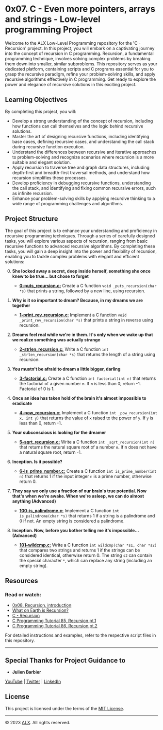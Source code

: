 # 0x07. C - Even more pointers, arrays and strings - Low-level programming Project

Welcome to the ALX Low-Level Programming repository for the 'C - Recursion' project. In this project, you will embark on a captivating journey into the concept of recursion in C programming. Recursion, a fundamental programming technique, involves solving complex problems by breaking them down into smaller, similar subproblems. This repository serves as your dedicated platform, containing scripts and C programs essential for you to grasp the recursive paradigm, refine your problem-solving skills, and apply recursive algorithms effectively in C programming. Get ready to explore the power and elegance of recursive solutions in this exciting project.

## Learning Objectives

By completing this project, you will:

- Develop a strong understanding of the concept of recursion, including how functions can call themselves and the logic behind recursive solutions.
- Master the art of designing recursive functions, including identifying base cases, defining recursive cases, and understanding the call stack during recursive function execution.
- Understand the differences between recursive and iterative approaches to problem-solving and recognize scenarios where recursion is a more suitable and elegant solution.
- Apply recursion to traverse tree and graph data structures, including depth-first and breadth-first traversal methods, and understand how recursion simplifies these processes.
- Develop proficiency in debugging recursive functions, understanding the call stack, and identifying and fixing common recursive errors, such as infinite recursion.
- Enhance your problem-solving skills by applying recursive thinking to a wide range of programming challenges and algorithms.

## Project Structure

The goal of this project is to enhance your understanding and proficiency in recursive programming techniques. Through a series of carefully designed tasks, you will explore various aspects of recursion, ranging from basic recursive functions to advanced recursive algorithms. By completing these tasks, you will gain a deep insight into the power and flexibility of recursion, enabling you to tackle complex problems with elegant and efficient solutions:

0. **She locked away a secret, deep inside herself, something she once knew to be true... but chose to forget**
    - **[0-puts_recursion.c:](0-puts_recursion.c)** Create a C function `void _puts_recursion(char *s)` that prints a string, followed by a new line, using recursion.

1. **Why is it so important to dream? Because, in my dreams we are together**
    - **[1-print_rev_recursion.c:](1-print_rev_recursion.c)** Implement a C function `void _print_rev_recursion(char *s)` that prints a string in reverse using recursion.

2. **Dreams feel real while we're in them. It's only when we wake up that we realize something was actually strange**
    - **[2-strlen_recursion.c:](2-strlen_recursion.c)** Write a C function `int _strlen_recursion(char *s)` that returns the length of a string using recursion.

3. **You mustn't be afraid to dream a little bigger, darling**
    - **[3-factorial.c:](3-factorial.c)** Create a C function `int factorial(int n)` that returns the factorial of a given number `n`. If `n` is less than 0, return -1. Factorial of 0 is 1.

4. **Once an idea has taken hold of the brain it's almost impossible to eradicate**
    - **[4-pow_recursion.c:](4-pow_recursion.c)** Implement a C function `int _pow_recursion(int x, int y)` that returns the value of `x` raised to the power of `y`. If `y` is less than 0, return -1.

5. **Your subconscious is looking for the dreamer**
    - **[5-sqrt_recursion.c:](5-sqrt_recursion.c)** Write a C function `int _sqrt_recursion(int n)` that returns the natural square root of a number `n`. If n does not have a natural square root, return -1.

6. **Inception. Is it possible?**
    - **[6-is_prime_number.c:](6-is_prime_number.c)** Create a C function `int is_prime_number(int n)` that returns 1 if the input integer `n` is a prime number, otherwise return 0.

7. **They say we only use a fraction of our brain's true potential. Now that's when we're awake. When we're asleep, we can do almost anything (Advanced)**
    - **[100-is_palindrome.c:](100-is_palindrome.c)** Implement a C function `int is_palindrome(char *s)` that returns 1 if a string is a palindrome and 0 if not. An empty string is considered a palindrome.

8. **Inception. Now, before you bother telling me it's impossible... (Advanced)**
    - **[101-wildcmp.c:](101-wildcmp.c)** Write a C function `int wildcmp(char *s1, char *s2)` that compares two strings and returns 1 if the strings can be considered identical, otherwise return 0. The string `s2` can contain the special character `*`, which can replace any string (including an empty string).

    
## Resources

### Read or watch:

- [0x08. Recursion, introduction](https://s3.amazonaws.com/alx-intranet.hbtn.io/uploads/misc/2021/1/2818ba6f14f644b871dcbd746925fa15b8cd5937.pdf?X-Amz-Algorithm=AWS4-HMAC-SHA256&X-Amz-Credential=AKIARDDGGGOUSBVO6H7D%2F20230929%2Fus-east-1%2Fs3%2Faws4_request&X-Amz-Date=20230929T165114Z&X-Amz-Expires=86400&X-Amz-SignedHeaders=host&X-Amz-Signature=d6cf554c93d9549517d6a22aba6c064c6c837c8d8f8e14e57ce14fa236f5846b)
- [What on Earth is Recursion?](https://www.youtube.com/watch?v=Mv9NEXX1VHc)
- [C - Recursion](https://www.tutorialspoint.com/cprogramming/c_recursion.htm)
- [C Programming Tutorial 85, Recursion pt.1](https://www.youtube.com/watch?v=XGxbXMP6k8k)
- [C Programming Tutorial 86, Recursion pt.2](https://www.youtube.com/watch?v=7XiIS6HobNs)

For detailed instructions and examples, refer to the respective script files in this repository.

---

## Special Thanks for Project Guidance to 

- **Julien Barbier**

[YouTube](https://www.youtube.com/@0xJulien) | [Twitter](https://twitter.com/julienbarbier42) | [LinkedIn](https://www.linkedin.com/in/julienbarbier/)

## License

This project is licensed under the terms of the [MIT License](https://www.alxafrica.com/terms-conditions-portal/).

---

© 2023 [ALX](https://www.alxafrica.com/). All rights reserved.
